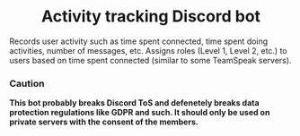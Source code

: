<h1 align="center">Activity tracking Discord bot</h1>

Records user activity such as time spent connected, time spent doing activities, number of messages, etc. Assigns roles (Level 1, Level 2, etc.) to users based on time spent connected (similar to some TeamSpeak servers).

### Caution

**This bot probably breaks Discord ToS and defenetely breaks data protection regulations like GDPR and such. It should only be used on private servers with the consent of the members.**

